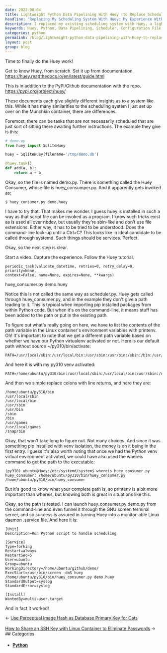 ```yaml
---
date: 2022-08-04
title: Lightweight Python Data Pipelining With Huey (to Replace Scheduler)
headline: "Replacing My Scheduling System With Huey: My Experience With Setting Up and Monitoring a Lightweight Python Data Pipelining Tool"
description: I replaced my existing scheduling system with Huey, a lightweight Python data pipelining tool. I followed the Huey documentation and wrote a configuration file, and after putting it in place, it worked as expected! I'm sharing my experience of setting up Huey, including how I used the huey_consumer.py script and a systemd service to monitor it.
keywords: Huey, Python, Data Pipelining, Scheduler, Configuration File, huey_consumer.py, Systemd Service, Monitoring, Setup, Working Directory, Executable, Standard Output, Standard Error
categories: python
permalink: /blog/lightweight-python-data-pipelining-with-huey-to-replace-scheduler/
layout: post
group: blog
---
```



Time to finally do the Huey work!

Get to know Huey, from scratch. Set it up from documentation.
https://huey.readthedocs.io/en/latest/guide.html

This is in addition to the PyPI/Github documentation with the repo.
https://pypi.org/project/huey/

These documents each give slightly different insights as to a system like this.
While it has many similarities to the scheduling system I just set up over on
the Munchkin container, there are differences.

Foremost, there can be tasks that are not necessarily scheduled that are just
sort of sitting there awaiting further instructions. The example they give is
this:

```python
# demo.py
from huey import SqliteHuey

huey = SqliteHuey(filename='/tmp/demo.db')

@huey.task()
def add(a, b):
    return a + b
```

Okay, so the file is named demo.py. There is something called the Huey
Consumer, whose file is huey_consumper.py. And it apparently gets invoked as:

    $ huey_consumer.py demo.huey

I have to try that. That makes me wonder. I guess huey is installed in such a
way as that script file can be invoked as a program. I know such tricks exist
as is used all over nbdev, but usually they're sbin-like and don't use file
extensions. Either way, it has to be tried to be understood. Does the
command-line lock-up until a Ctrl+C? This looks like in ideal candidate to be
called through systemd. Such things should be services. Perfect.

Okay, so the next step is clear.

Start a video. Capture the experience. Follow the Huey tutorial.

    periodic_task(validate_datetime, retries=0, retry_delay=0, priority=None,
    context=False, name=None, expires=None, **kwargs)

huey_consumer.py demo.huey

Notice this is not called the same way as scheduler.py. Huey gets called
through huey_consumer.py, and in the example they don't give a path leading to
it. This is typical when importing pip installed packages from within Python
code. But when it's on the command-line, it means stuff has been added to the
path or put in the existing path.

To figure out what's really going on here, we have to list the contents of the
path variable in the Linux container's environment variables with printenv. Oh!
It's important to note that we get a different path variable based on whether
we have our Python virtualenv activated or not. Here is our default path
without source ~/py310/bin/activate:

    PATH=/usr/local/sbin:/usr/local/bin:/usr/sbin:/usr/bin:/sbin:/bin:/usr/games:/usr/local/games:/snap/bin

And here it is with my py310 venv activated:

    PATH=/home/ubuntu/py310/bin:/usr/local/sbin:/usr/local/bin:/usr/sbin:/usr/bin:/sbin:/bin:/usr/games:/usr/local/games:/snap/bin

And then we simple replace colons with line returns, and here they are:

    /home/ubuntu/py310/bin
    /usr/local/sbin
    /usr/local/bin
    /usr/sbin
    /usr/bin
    /sbin
    /bin
    /usr/games
    /usr/local/games
    /snap/bin

Okay, that won't take long to figure out. Not many choices. And since it was
something pip installed with venv isolation, the money is on it being in the
first entry. I guess it's also worth noting that once we had the Python venv
virtual environment activated, we could have also used the whereis command to
get the path to the executable:

    (py310) ubuntu@Huey:/etc/systemd/system$ whereis huey_consumer.py
    huey_consumer: /home/ubuntu/py310/bin/huey_consumer.py /home/ubuntu/py310/bin/huey_consumer

But it's good to know what your complete path is, so printenv is a bit more
important than whereis, but knowing both is great in situations like this.

Okay, so the path is tested. I can launch huey_consumer.py demo.py from the
command-line and even funnel it through the GNU screen terminal server, and so
success is assured in turning Huey into a monitor-able Linux daemon .service
file. And here it is:

    [Unit]
    Description=Run Python script to handle scheduling

    [Service]
    Type=forking
    Restart=always
    RestartSec=5
    User=ubuntu
    Group=ubuntu
    WorkingDirectory=/home/ubuntu/github/demo/
    ExecStart=/usr/bin/screen -dmS huey /home/ubuntu/py310/bin/huey_consumer.py demo.huey
    StandardOutput=syslog
    StandardError=syslog

    [Install]
    WantedBy=multi-user.target

And in fact it worked!


<div class="arrow-links"><div class="post-nav-prev"><span class="arrow">&larr;&nbsp;</span><a href="/blog/use-perceptual-image-hash-as-database-primary-key-for-cats/">Use Perceptual Image Hash as Database Primary Key for Cats</a></div> &nbsp; <div class="post-nav-next"><a href="/blog/how-to-share-an-ssh-key-with-linux-container-to-eliminate-passwords/">How to Share an SSH Key with Linux Container to Eliminate Passwords</a><span class="arrow">&nbsp;&rarr;</span></div></div>
## Categories

<ul>
<li><h4><a href='/python/'>Python</a></h4></li></ul>